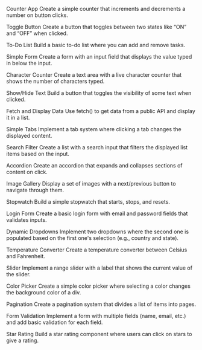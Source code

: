 Counter App
Create a simple counter that increments and decrements a number on button clicks.

Toggle Button
Create a button that toggles between two states like “ON” and “OFF” when clicked.

To-Do List
Build a basic to-do list where you can add and remove tasks.

Simple Form
Create a form with an input field that displays the value typed in below the input.

Character Counter
Create a text area with a live character counter that shows the number of characters typed.

Show/Hide Text
Build a button that toggles the visibility of some text when clicked.

Fetch and Display Data
Use fetch() to get data from a public API and display it in a list.

Simple Tabs
Implement a tab system where clicking a tab changes the displayed content.

Search Filter
Create a list with a search input that filters the displayed list items based on the input.

Accordion
Create an accordion that expands and collapses sections of content on click.

Image Gallery
Display a set of images with a next/previous button to navigate through them.

Stopwatch
Build a simple stopwatch that starts, stops, and resets.

Login Form
Create a basic login form with email and password fields that validates inputs.

Dynamic Dropdowns
Implement two dropdowns where the second one is populated based on the first one's selection (e.g., country and state).

Temperature Converter
Create a temperature converter between Celsius and Fahrenheit.

Slider
Implement a range slider with a label that shows the current value of the slider.

Color Picker
Create a simple color picker where selecting a color changes the background color of a div.

Pagination
Create a pagination system that divides a list of items into pages.

Form Validation
Implement a form with multiple fields (name, email, etc.) and add basic validation for each field.

Star Rating
Build a star rating component where users can click on stars to give a rating.